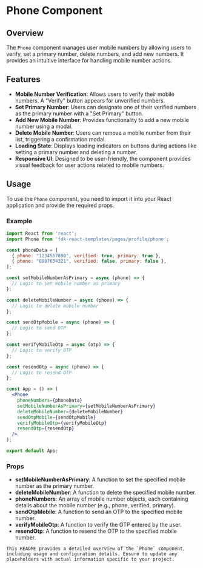 # Phone Component

## Overview

The `Phone` component manages user mobile numbers by allowing users to verify, set a primary number, delete numbers, and add new numbers. It provides an intuitive interface for handling mobile number actions.

## Features

- **Mobile Number Verification**: Allows users to verify their mobile numbers. A "Verify" button appears for unverified numbers.
- **Set Primary Number**: Users can designate one of their verified numbers as the primary number with a "Set Primary" button.
- **Add New Mobile Number**: Provides functionality to add a new mobile number using a modal.
- **Delete Mobile Number**: Users can remove a mobile number from their list, triggering a confirmation modal.
- **Loading State**: Displays loading indicators on buttons during actions like setting a primary number and deleting a number.
- **Responsive UI**: Designed to be user-friendly, the component provides visual feedback for user actions related to mobile numbers.

## Usage
To use the `Phone` component, you need to import it into your React application and provide the required props.

### Example

```jsx
import React from 'react';
import Phone from 'fdk-react-templates/pages/profile/phone';

const phoneData = [
  { phone: "1234567890", verified: true, primary: true },
  { phone: "0987654321", verified: false, primary: false },
];

const setMobileNumberAsPrimary = async (phone) => {
  // Logic to set mobile number as primary
};

const deleteMobileNumber = async (phone) => {
  // Logic to delete mobile number
};

const sendOtpMobile = async (phone) => {
  // Logic to send OTP
};

const verifyMobileOtp = async (otp) => {
  // Logic to verify OTP
};

const resendOtp = async (phone) => {
  // Logic to resend OTP
};

const App = () => (
  <Phone
    phoneNumbers={phoneData}
    setMobileNumberAsPrimary={setMobileNumberAsPrimary}
    deleteMobileNumber={deleteMobileNumber}
    sendOtpMobile={sendOtpMobile}
    verifyMobileOtp={verifyMobileOtp}
    resendOtp={resendOtp}
  />
);

export default App;
```

### Props

- **setMobileNumberAsPrimary**: A function to set the specified mobile number as the primary number.
- **deleteMobileNumber**: A function to delete the specified mobile number.
- **phoneNumbers**: An array of mobile number objects, each containing details about the mobile number (e.g., phone, verified, primary).
- **sendOtpMobile**: A function to send an OTP to the specified mobile number.
- **verifyMobileOtp**: A function to verify the OTP entered by the user.
- **resendOtp**: A function to resend the OTP to the specified mobile number.

```
This README provides a detailed overview of the `Phone` component, including usage and configuration details. Ensure to update any placeholders with actual information specific to your project.
